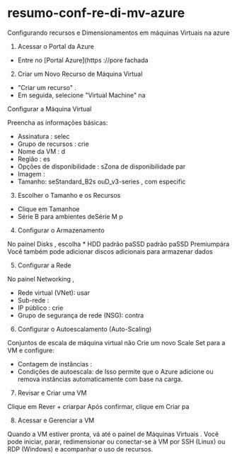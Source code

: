 # resumo-conf-re-di-mv-azure
Configurando recursos e Dimensionamentos em máquinas Virtuais na azure

1. Acessar o Portal da Azure
  * Entre no [Portal Azure](https ://pore fachada 

2. Criar um Novo Recurso de Máquina Virtual
  * "Criar um recurso" .
  * Em seguida, selecione "Virtual Machine" na

Configurar a Máquina Virtual

Preencha as informações básicas:
  * Assinatura : selec
  * Grupo de recursos : crie
  * Nome da VM : d
  * Região : es
  * Opções de disponibilidade : sZona de disponibilidade par
  * Imagem :
  * Tamanho: seStandard_B2s ouD_v3-series , com especific
  
3. Escolher o Tamanho e os Recursos
   
  * Clique em Tamanhoe
  * Série B para ambientes deSérie M p
  
4. Configurar o Armazenamento
   
No painel Disks , escolha
    * HDD padrão paSSD padrão paSSD Premiumpára
Você também pode adicionar discos adicionais para armazenar dados

5. Configurar a Rede

No painel Networking ,
  * Rede virtual (VNet): usar
  * Sub-rede :
  * IP público : crie
  * Grupo de segurança de rede (NSG): contra
    
6. Configurar o Autoescalamento (Auto-Scaling)

Conjuntos de escala de máquina virtual não
Crie um novo Scale Set para a VM e configure:
  * Contagem de instâncias :
  * Condições de autoescala: de
Isso permite que o Azure adicione ou remova instâncias automaticamente com base na carga.

7. Revisar e Criar uma VM
   
Clique em Rever + criarpar
Após confirmar, clique em Criar pa

8. Acessar e Gerenciar a VM
   
Quando a VM estiver pronta, vá até o painel de Máquinas Virtuais .
Você pode iniciar, parar, redimensionar ou conectar-se à VM por SSH (Linux) ou RDP (Windows) e acompanhar o uso de recursos.
